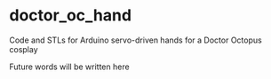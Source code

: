 # doctor_oc_hand
Code and STLs for Arduino servo-driven hands for a Doctor Octopus cosplay 

Future words will be written here
